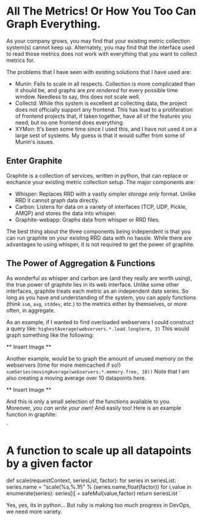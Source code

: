 All The Metrics! Or How You Too Can Graph Everything.
=====================================================

As your company grows, you may find that your existing metric
collection system(s) cannot keep up. Alternately, you may find that the
interface used to read those metrics does not work with everything that you
want to collect metrics for.

The problems that I have seen with existing solutions that I have used are:

* Munin: Fails to scale in all respects. Collection is more complicated than it
should be, and graphs are _pre rendered_ for every possible time window.
Needless to say, this does not scale well.
* Collectd: While this system is excellent at collecting data, the project does
not officially support any frontend. This has lead to a proliferation of
frontend projects that, if taken together, have all of the features you need,
but no one frontend does everything.
* XYMon: It's been some time since I used this, and I have not used it on a
large sest of systems. My guess is that it would suffer from some of Munin's
issues.


Enter Graphite
--------------

Graphite is a collection of services, written in python, that can replace or 
enchance your existing metric collection setup. The major components are:

* Whisper: Replaces RRD with a vastly simpler _storage only_ format. Unlike RRD
it cannot graph data directly.
* Carbon: Listens for data on a variety of interfaces (TCP, UDP, Pickle, AMQP)
and stores the data into whisper.
* Graphite-webapp: Graphs data from whisper or RRD files.

The best thing about the three components being independent is that you can run
graphite on your existing RRD data with no hassle. While there are advantages
to using whisper, it is not required to get the power of graphite.


The Power of Aggregation & Functions
------------------------------------

As wonderful as whisper and carbon are (and they really are worth using), the
true power of graphite lies in its web interface. Unlike some other interfaces,
graphite treats each metric as an independent data series. So long as you have
and understanding of the system, you can apply functions (think `sum`, `avg`,
`stddev`, etc.) to the metrics either by themselves, or more often, in 
aggregate.

As an example, if I wanted to find overloaded webservers I could construct a
query like: 
`highestAverage(webservers.*.load.longterm, 3)`
This would graph something like the following:

** Insert Image **

Another example, would be to graph the amount of unused memory on the 
webservers (time for more memcached if so!)
`sumSeries(movingAverage(webservers.*.memory.free, 10))`
Note that I am also creating a moving average over 10 datapoints here.

** Insert Image **

And this is only a small selection of the functions available to you. Moreover,
_you can write your own_! And easily too! Here is an example function in
graphite:

`
# A function to scale up all datapoints by a given factor
def scale(requestContext, seriesList, factor):
  for series in seriesList:
    series.name = "scale(%s,%.1f)" % (series.name,float(factor))
    for i,value in enumerate(series):
      series[i] = safeMul(value,factor)
  return seriesList
`

Yes, yes, its in python... But ruby is making too much progress in DevOps, we
need more variety.
